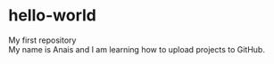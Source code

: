 # hello-world
My first repository<br>
My name is Anais and I am learning how to upload projects to GitHub.
